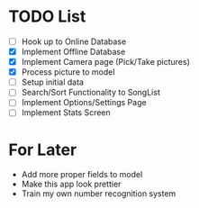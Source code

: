 # TODO List

- [ ] Hook up to Online Database
- [x] Implement Offline Database
- [x] Implement Camera page (Pick/Take pictures)
- [x] Process picture to model
- [ ] Setup initial data
- [ ] Search/Sort Functionality to SongList
- [ ] Implement Options/Settings Page
- [ ] Implement Stats Screen

# For Later
- Add more proper fields to model
- Make this app look prettier
- Train my own number recognition system
